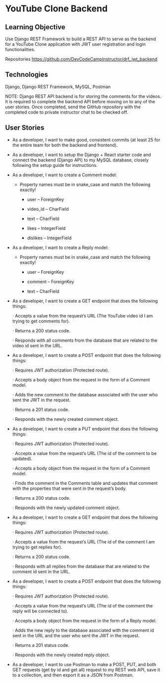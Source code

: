 # YouTube Clone Backend

## Learning Objective

Use Django REST Framework to build a REST API to serve as the backend for a YouTube Clone application with JWT user registration and login functionalities.

Repositories https://github.com/DevCodeCampInstructor/drf_jwt_backend

## Technologies

Django, Django REST Framework, MySQL, Postman

NOTE: Django REST API backend is for storing the comments for the videos. It is required to complete the backend API before moving on to any of the user stories. Once completed, send the GitHub repository with the completed code to private instructor chat to be checked off.

## User Stories
- As a developer, I want to make good, consistent commits (at least 25 for the entire team for both the backend and frontend).

- As a developer, I want to setup the Django + React starter code and connect the backend (Django API) to my MySQL database, closely following the setup guide for instructions.

- As a developer, I want to create a Comment model:

  - Property names must be in snake_case and match the following exactly!

    - user – ForeignKey

    - video_id – CharField

    - text – CharField

    - likes – IntegerField

    - dislikes – IntegerField

- As a developer, I want to create a Reply model:

  - Property names must be in snake_case and match the following exactly!

    - user – ForeignKey

    - comment – ForeignKey

    - text – CharField

- As a developer, I want to create a GET endpoint that does the following things:

  · Accepts a value from the request’s URL (The YouTube video id I am trying to get comments for).

  · Returns a 200 status code.

  · Responds with all comments from the database that are related to the video id sent in the URL.

- As a developer, I want to create a POST endpoint that does the following things:

  · Requires JWT authorization (Protected route).

  · Accepts a body object from the request in the form of a Comment model.

  · Adds the new comment to the database associated with the user who sent the JWT in the request.

  · Returns a 201 status code.

  · Responds with the newly created comment object.

- As a developer, I want to create a PUT endpoint that does the following things:

  · Requires JWT authorization (Protected route).

  · Accepts a value from the request’s URL (The id of the comment to be updated).

  · Accepts a body object from the request in the form of a Comment model.

  · Finds the comment in the Comments table and updates that comment with the properties that were sent in the request’s body.

  · Returns a 200 status code.

  · Responds with the newly updated comment object.

- As a developer, I want to create a GET endpoint that does the following things:

  · Requires JWT authorization (Protected route).

  · Accepts a value from the request’s URL (The id of the comment I am trying to get replies for).

  · Returns a 200 status code.

  · Responds with all replies from the database that are related to the comment id sent in the URL.

- As a developer, I want to create a POST endpoint that does the following things:

  · Requires JWT authorization (Protected route).

  · Accepts a value from the request’s URL (The id of the comment the reply will be connected to).

  · Accepts a body object from the request in the form of a Reply model.

  · Adds the new reply to the database associated with the comment id sent in the URL and the user who sent the JWT in the request.

  · Returns a 201 status code.

  · Responds with the newly created reply object.

- As a developer, I want to use Postman to make a POST, PUT, and both GET requests (get by id and get all) request to my REST web API, save it to a collection, and then export it as a JSON from Postman.